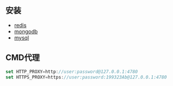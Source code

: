 ## 安装 
- [redis](https://github.com/tporadowski/redis/releases)
- [mongodb](https://www.mongodb.com/try/download/community)
- [mysql](https://dev.mysql.com/downloads/mysql/)

## CMD代理

```js
set HTTP_PROXY=http://user:password@127.0.0.1:4780
set HTTPS_PROXY=https://user:password:199323Ab@127.0.0.1:4780
```


